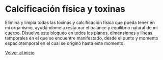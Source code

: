 # Calcificación física y toxinas

Elimina y limpia todas las toxinas y calcificación física que pueda tener en mi organismo, ayudándome a restaurar el balance y equilibrio natural de mi cuerpo. Disuelve este bloqueo en todos los planos, dimensiones y líneas temporales en el que se encuentre manifestado, desde el punto y momento espaciotemporal en el cual se originó hasta este momento.

[Volver al inicio](../readme.md)
